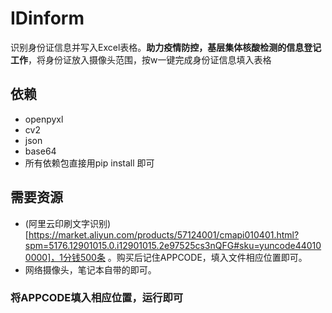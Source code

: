 # IDinform
识别身份证信息并写入Excel表格。**助力疫情防控，基层集体核酸检测的信息登记工作**，将身份证放入摄像头范围，按w一键完成身份证信息填入表格
## 依赖
- openpyxl
- cv2
- json
- base64
- 所有依赖包直接用pip install 即可
## 需要资源
- (阿里云印刷文字识别)[https://market.aliyun.com/products/57124001/cmapi010401.html?spm=5176.12901015.0.i12901015.2e97525cs3nQFG#sku=yuncode440100000]，1分钱500条
。购买后记住APPCODE，填入文件相应位置即可。
- 网络摄像头，笔记本自带的即可。
### 将APPCODE填入相应位置，运行即可
